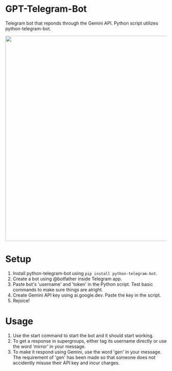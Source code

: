 # GPT-Telegram-Bot
Telegram bot that reponds through the Gemini API. Python script utilizes python-telegram-bot.

<img src="https://github.com/electr1fy0/GPT-Telegram-Bot/assets/87616300/29cbb0d7-6296-4dc2-aae2-51d7656aaa99" width="640">


# Setup
1. Install python-telegram-bot using `pip install python-telegram-bot`.
2. Create a bot using @botfather inside Telegram app.
3. Paste bot's 'username' and 'token' in the Python script. Test basic commands to make sure things are alright.
4. Create Gemini API key using ai.google.dev. Paste the key in the script.
5. Rejoice!

# Usage
1. Use the start command to start the bot and it should start working.
2. To get a response in supergroups, either tag its username directly or use the word 'mirror' in your message.
3. To make it respond using Gemini, use the word 'gen' in your message. The requirement of 'gen' has been made so that someone does not accidently misuse their API key and incur charges.  
